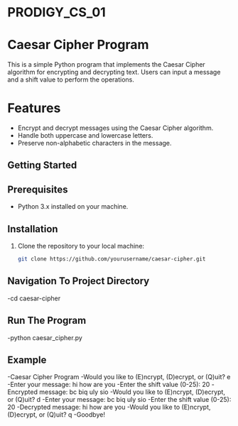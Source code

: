 # PRODIGY_CS_01 
# Caesar Cipher Program

This is a simple Python program that implements the Caesar Cipher algorithm for encrypting and decrypting text. Users can input a message and a shift value to perform the operations.

# Features

- Encrypt and decrypt messages using the Caesar Cipher algorithm.
- Handle both uppercase and lowercase letters.
- Preserve non-alphabetic characters in the message.

## Getting Started

## Prerequisites

- Python 3.x installed on your machine.

## Installation

1. Clone the repository to your local machine:

   ```bash
   git clone https://github.com/yourusername/caesar-cipher.git


## Navigation To Project Directory

-cd caesar-cipher

## Run The Program

-python caesar_cipher.py

## Example

-Caesar Cipher Program
-Would you like to (E)ncrypt, (D)ecrypt, or (Q)uit? e
-Enter your message: hi how are you
-Enter the shift value (0-25): 20
-Encrypted message: bc biq uly sio
-Would you like to (E)ncrypt, (D)ecrypt, or (Q)uit? d
-Enter your message: bc biq uly sio
-Enter the shift value (0-25): 20
-Decrypted message: hi how are you
-Would you like to (E)ncrypt, (D)ecrypt, or (Q)uit? q
-Goodbye!
